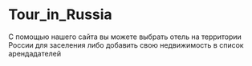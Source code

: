 # Tour_in_Russia
С помощью нашего сайта вы можете выбрать отель на территории России для заселения либо добавить свою недвижимость в список арендадателей
